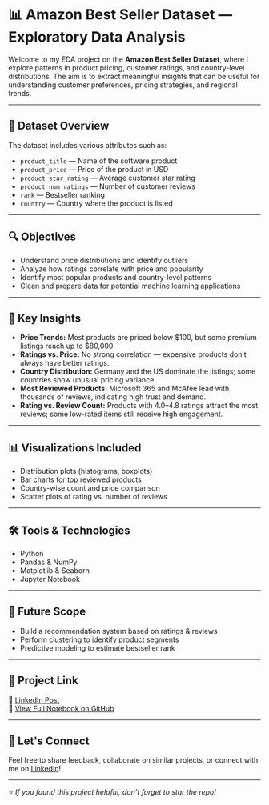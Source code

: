 # 📊 Amazon Best Seller Dataset — Exploratory Data Analysis

Welcome to my EDA project on the **Amazon Best Seller Dataset**, where I explore patterns in product pricing, customer ratings, and country-level distributions. The aim is to extract meaningful insights that can be useful for understanding customer preferences, pricing strategies, and regional trends.

---

## 📁 Dataset Overview

The dataset includes various attributes such as:

- `product_title` — Name of the software product
- `product_price` — Price of the product in USD
- `product_star_rating` — Average customer star rating
- `product_num_ratings` — Number of customer reviews
- `rank` — Bestseller ranking
- `country` — Country where the product is listed

---

## 🔍 Objectives

- Understand price distributions and identify outliers
- Analyze how ratings correlate with price and popularity
- Identify most popular products and country-level patterns
- Clean and prepare data for potential machine learning applications

---

## 📌 Key Insights

- **Price Trends:** Most products are priced below $100, but some premium listings reach up to $80,000.
- **Ratings vs. Price:** No strong correlation — expensive products don’t always have better ratings.
- **Country Distribution:** Germany and the US dominate the listings; some countries show unusual pricing variance.
- **Most Reviewed Products:** Microsoft 365 and McAfee lead with thousands of reviews, indicating high trust and demand.
- **Rating vs. Review Count:** Products with 4.0–4.8 ratings attract the most reviews; some low-rated items still receive high engagement.

---

## 📊 Visualizations Included

- Distribution plots (histograms, boxplots)
- Bar charts for top reviewed products
- Country-wise count and price comparison
- Scatter plots of rating vs. number of reviews

---

## 🛠️ Tools & Technologies

- Python
- Pandas & NumPy
- Matplotlib & Seaborn
- Jupyter Notebook

---

## 🚀 Future Scope

- Build a recommendation system based on ratings & reviews
- Perform clustering to identify product segments
- Predictive modeling to estimate bestseller rank

---

## 📎 Project Link

🔗 [LinkedIn Post](https://www.linkedin.com/in/himanshu-vishwakarma-40294924a/)  
🔗 [View Full Notebook on GitHub](https://github.com/Himanshuvishwa007/Amazon_best_sellers)

---

## 🙌 Let's Connect

Feel free to share feedback, collaborate on similar projects, or connect with me on [LinkedIn](https://www.linkedin.com/in/your-link)!

---

⭐ *If you found this project helpful, don’t forget to star the repo!*
